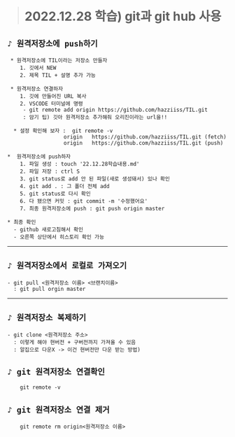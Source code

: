 
> # 2022.12.28 학습) git과 git hub 사용


## `♪ 원격저장소에 push하기`
     * 원격저장소에 TIL이라는 저장소 만들자
        1. 깃에서 NEW
        2. 제목 TIL + 설명 추가 가능

     * 원격저장소 연결하자
        1. 깃에 만들어진 URL 복사
        2. VSCODE 터미널에 명령
         - git remote add origin https://github.com/hazziiss/TIL.git     
         : 암기 팁) 깃아 원격저장소 추가해줘 오리진이라는 url을!!

      * 설정 확인해 보자 :  git remote -v      
                      origin   https://github.com/hazziiss/TIL.git (fetch)     
                      origin   https://github.com/hazziiss/TIL.git (push)   

    *  원격저장소에 push하자
        1. 파일 생성 : touch '22.12.28학습내용.md'
        2. 파일 저장 : ctrl S
        3. git status로 add 안 된 파일(새로 생성돼서) 있나 확인
        4. git add . : 그 폴더 전체 add
        5. git status로 다시 확인
        6. 다 됐으면 커밋 : git commit -m '수정했어요'
        7. 최종 원격저장소에 push : git push origin master    

    * 최종 확인
      - github 새로고침해서 확인
      - 오른쪽 상단에서 히스토리 확인 가능
   
 ---  
 ## `♪ 원격저장소에서 로컬로 가져오기`   
    - git pull <원격저장소 이름> <브랜치이름>   
      : git pull orgin master
---
## `♪ 원격저장소 복제하기`
    - git clone <원격저장소 주소>     
      : 이렇게 해야 현버전 + 구버전까지 가져올 수 있음        
      : 알집으로 다운X -> 이건 현버전만 다운 받는 방법)

## `♪ git 원격저장소 연결확인`
		git remote -v

## `♪ git 원격저장소 연결 제거`
		git remote rm origin<원격저장소 이름>      